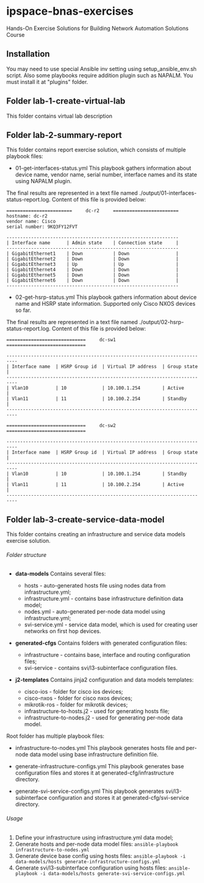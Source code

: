 # ipspace-bnas-exercises
Hands-On Exercise Solutions for Building Network Automation Solutions Course

## Installation
You may need to use special Ansible inv setting using setup_ansible_env.sh script.
Also some playbooks require addition plugin such as NAPALM. You must install it at "plugins" folder.

## Folder lab-1-create-virtual-lab
This folder contains virtual lab description

## Folder lab-2-summary-report
This folder contains report exercise solution, which consists of multiple playbook files:

* 01-get-interfaces-status.yml
This playbook gathers information about device name, vendor name, serial number, interface names and its state using NAPALM plugin.

The final results are represented in a text file named ./output/01-interfaces-status-report.log. 
Content of this file is provided below:
```
========================     dc-r2     ========================
hostname: dc-r2
vendor name: Cisco
serial number: 9KQ3FY12FVT

---------------------------------------------------------------
| Interface name      | Admin state    | Connection state     |
---------------------------------------------------------------
| GigabitEthernet1    | Down           | Down                 |
| GigabitEthernet2    | Down           | Down                 |
| GigabitEthernet3    | Up             | Up                   |
| GigabitEthernet4    | Down           | Down                 |
| GigabitEthernet5    | Down           | Down                 |
| GigabitEthernet6    | Down           | Down                 |
---------------------------------------------------------------
```

* 02-get-hsrp-status.yml
This playbook gathers information about device name and HSRP state information.
Supported only Cisco NXOS devices so far.

The final results are represented in a text file named ./output/02-hsrp-status-report.log. 
Content of this file is provided below:
```
=============================     dc-sw1     =============================

--------------------------------------------------------------------------
| Interface name  | HSRP Group id  | Virtual IP address  | Group state   |
--------------------------------------------------------------------------
| Vlan10          | 10             | 10.100.1.254        | Active        |
| Vlan11          | 11             | 10.100.2.254        | Standby       |
--------------------------------------------------------------------------

=============================     dc-sw2     =============================

--------------------------------------------------------------------------
| Interface name  | HSRP Group id  | Virtual IP address  | Group state   |
--------------------------------------------------------------------------
| Vlan10          | 10             | 10.100.1.254        | Standby       |
| Vlan11          | 11             | 10.100.2.254        | Active        |
--------------------------------------------------------------------------
```

## Folder lab-3-create-service-data-model
This folder contains creating an infrastructure and service data models exercise solution.

###### Folder structure
- **data-models**
Contains several files:
  - hosts - auto-generated hosts file using nodes data from infrastructure.yml;
  - infrastructure.yml - contains base infrastructure definition data model;
  - nodes.yml - auto-generated per-node data model using infrastructure.yml;
  - svi-service.yml - service data model, which is used for creating user networks on first hop devices.

- **generated-cfgs**
Contains folders with generated configuration files:
  - infrastructure - contains base, interface and routing configuration files;
  - svi-service - contains svi/l3-subinterface configuration files.

- **j2-templates**
Contains jinja2 configuration and data models templates:
  - cisco-ios - folder for cisco ios devices;
  - cisco-nxos - folder for cisco nxos devices;
  - mikrotik-ros - folder for mikrotik devices;
  - infrastructure-to-hosts.j2 - used for generating hosts file;
  - infrastructure-to-nodes.j2 - used for generating per-node data model.

Root folder has multiple playbook files: 

* infrastructure-to-nodes.yml
This playbook generates hosts file and per-node data model using base infrastructure definition file.

* generate-infrastructure-configs.yml
This playbook generates base configuration files and stores it at generated-cfg/infrastructure directory.

* generate-svi-service-configs.yml
This playbook generates svi/l3-subinterface configuration and stores it at generated-cfg/svi-service directory.

###### Usage
1. Define your infrastructure using infrastructure.yml data model;
2. Generate hosts and per-node data model files:
```ansible-playbook infrastructure-to-nodes.yml```
3. Generate device base config using hosts files:
```ansible-playbook -i data-models/hosts generate-infrastructure-configs.yml```
4. Generate svi/l3-subinterface configuration using hosts files:
```ansible-playbook -i data-models/hosts generate-svi-service-configs.yml```